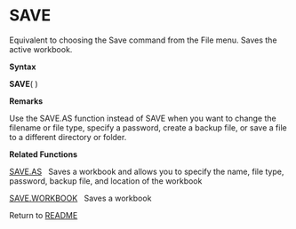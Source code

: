 # SAVE

Equivalent to choosing the Save command from the File menu. Saves the
active workbook.

**Syntax**

**SAVE**( )

**Remarks**

Use the SAVE.AS function instead of SAVE when you want to change the
filename or file type, specify a password, create a backup file, or save
a file to a different directory or folder.

**Related Functions**

[SAVE.AS](SAVE.AS.md)&nbsp;&nbsp;&nbsp;Saves a workbook and allows you to specify the
name, file type, password, backup file, and location of the workbook

[SAVE.WORKBOOK](SAVE.WORKBOOK.md)&nbsp;&nbsp;&nbsp;Saves a workbook



Return to [README](README.md)

